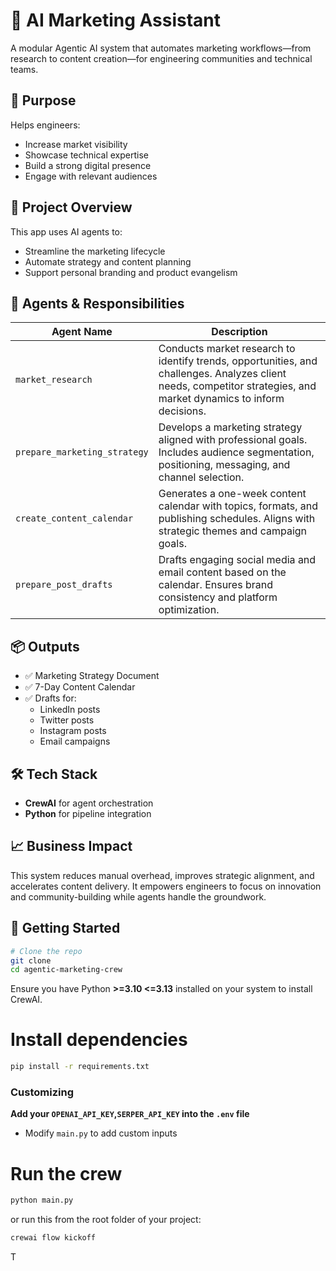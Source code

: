 # 🤖 AI Marketing Assistant

A modular Agentic AI system that automates marketing workflows—from research to content creation—for engineering communities and technical teams.

## 🌟 Purpose

Helps engineers:
- Increase market visibility  
- Showcase technical expertise  
- Build a strong digital presence  
- Engage with relevant audiences  

## 🚀 Project Overview

This app uses AI agents to:
- Streamline the marketing lifecycle  
- Automate strategy and content planning  
- Support personal branding and product evangelism 
## 🧩 Agents & Responsibilities

| Agent Name               | Description |
|--------------------------|-------------|
| `market_research`        | Conducts market research to identify trends, opportunities, and challenges. Analyzes client needs, competitor strategies, and market dynamics to inform decisions. |
| `prepare_marketing_strategy` | Develops a marketing strategy aligned with professional goals. Includes audience segmentation, positioning, messaging, and channel selection. |
| `create_content_calendar` | Generates a one-week content calendar with topics, formats, and publishing schedules. Aligns with strategic themes and campaign goals. |
| `prepare_post_drafts`    | Drafts engaging social media and email content based on the calendar. Ensures brand consistency and platform optimization. |

## 📦 Outputs

- ✅ Marketing Strategy Document
- ✅ 7-Day Content Calendar
- ✅ Drafts for:
  - LinkedIn posts
  - Twitter posts
  - Instagram posts
  - Email campaigns

## 🛠️ Tech Stack

- **CrewAI** for agent orchestration
- **Python** for pipeline integration  

## 📈 Business Impact

This system reduces manual overhead, improves strategic alignment, and accelerates content delivery. It empowers engineers to focus on innovation and community-building while agents handle the groundwork.

## 🧪 Getting Started

```bash
# Clone the repo
git clone 
cd agentic-marketing-crew
````
 Ensure you have Python **>=3.10 <=3.13** installed on your system to install CrewAI.
# Install dependencies
```bash
pip install -r requirements.txt
````
### Customizing

**Add your `OPENAI_API_KEY`,`SERPER_API_KEY` into the `.env` file**

- Modify `main.py` to add custom inputs

# Run the crew
```bash
python main.py
````
or run this from the root folder of your project:
    
```bash
crewai flow kickoff 
```



T